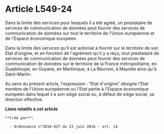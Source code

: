 # Article L549-24

Dans la limite des services pour lesquels il a été agréé, un prestataire de services de communication de données peut fournir
des services de communication de données sur tout le territoire de l'Union européenne et de l'Espace économique européen.

Dans la limite des services qu'il est autorisé à fournir sur le territoire de son Etat d'origine, et en fonction de
l'agrément qu'il y a reçu, tout prestataire de services de communication de données peut fournir des services de
communication de données sur le territoire de la France métropolitaine, en Guadeloupe, en Guyane, en Martinique, à La
Réunion, à Mayotte ainsi qu'à Saint-Martin.

Au sens du présent article, l'expression : “Etat d'origine” désigne l'Etat membre de l'Union européenne ou l'Etat partie à
l'Espace économique européen dans lequel il a son siège social ou, à défaut de siège social, sa direction effective.

**Liens relatifs à cet article**

	**Créé par**:

	  - Ordonnance n°2016-827 du 23 juin 2016 - art. 14
